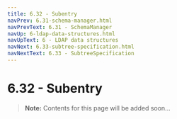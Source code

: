 ```yaml
---
title: 6.32 - Subentry
navPrev: 6.31-schema-manager.html
navPrevText: 6.31 - SchemaManager
navUp: 6-ldap-data-structures.html
navUpText: 6 - LDAP data structures
navNext: 6.33-subtree-specification.html
navNextText: 6.33 - SubtreeSpecification
---
```


# 6.32 - Subentry

>**Note:** Contents for this page will be added soon...